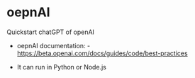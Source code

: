 # oepnAI
Quickstart chatGPT of openAI

- oepnAI documentation:
  -https://beta.openai.com/docs/guides/code/best-practices

- It can run in Python or Node.js
